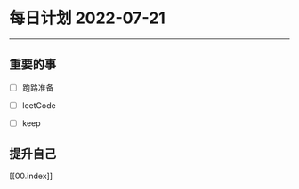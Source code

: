 #  每日计划 2022-07-21
---
## 重要的事
- [ ]  跑路准备
- [ ]  leetCode
- [ ]  keep



## 提升自己

  



[[00.index]]








